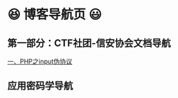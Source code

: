 # :satisfied: 博客导航页 :smiley:

## **第一部分：CTF社团-信安协会文档导航**

[一、PHP之input伪协议](https://github.com/Xiaoyiyi23/Blog/issues/1)  


## **应用密码学导航**
